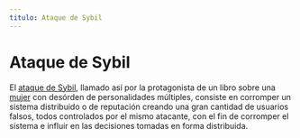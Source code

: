 ```yaml
---
titulo: Ataque de Sybil
---
```


Ataque de Sybil
===============

El [ataque de Sybil], llamado así por la protagonista de un libro sobre una [mujer] con desórden de personalidades múltiples, consiste
en corromper un sistema distribuido o de reputación creando una gran cantidad de usuarios falsos, todos controlados por el mismo
atacante, con el fin de corromper el sistema e influir en las decisiones tomadas en forma distribuida.

[ataque de Sybil]: http://www.cs.rice.edu/Conferences/IPTPS02/101.pdf
[mujer]: http://es.wikipedia.org/wiki/Sybil
